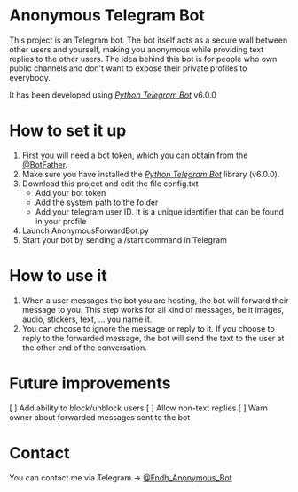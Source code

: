# Anonymous Telegram Bot
This project is an Telegram bot. The bot itself acts as a secure wall between other users and yourself, making you anonymous while providing text replies to the other users. The idea behind this bot is for people who own public channels and don't want to expose their private profiles to everybody.

It has been developed using [*Python Telegram Bot*](https://python-telegram-bot.readthedocs.io/en/stable/) v6.0.0

# How to set it up
1. First you will need a bot token, which you can obtain from the [@BotFather](https://t.me/BotFather).
2. Make sure you have installed the [*Python Telegram Bot*](https://python-telegram-bot.readthedocs.io/en/stable/) library (v6.0.0).
3. Download this project and edit the file config.txt
   * Add your bot token
   * Add the system path to the folder
   * Add your telegram user ID. It is a unique identifier that can be found in your profile
4. Launch AnonymousForwardBot.py
5. Start your bot by sending a /start command in Telegram

# How to use it
1. When a user messages the bot you are hosting, the bot will forward their message to you. This step works for all kind of messages, be it images, audio, stickers, text, ... you name it.
2. You can choose to ignore the message or reply to it. If you choose to reply to the forwarded message, the bot will send the text to the user at the other end of the conversation.

# Future improvements

[ ] Add ability to block/unblock users
[ ] Allow non-text replies
[ ] Warn owner about forwarded messages sent to the bot

# Contact
You can contact me via Telegram &rarr; [@Fndh_Anonymous_Bot](https://t.me/Fndh_Anonymous_Bot)
